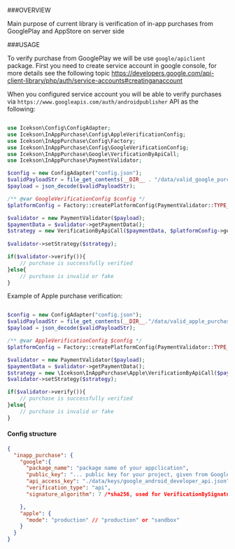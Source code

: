 ###OVERVIEW

Main purpose of current library is verification of in-app purchases from GooglePlay and AppStore on server side

###USAGE

To verify purchase from GooglePlay we will be use `google/apiclient` package. First you need to create service account in google console, for more details see the following topic https://developers.google.com/api-client-library/php/auth/service-accounts#creatinganaccount

When you configured service account you will be able to verify purchases via `https://www.googleapis.com/auth/androidpublisher` API as the following:
```php

use Icekson\Config\ConfigAdapter;
use Icekson\InAppPurchase\Config\AppleVerificationConfig;
use Icekson\InAppPurchase\Config\Factory;
use Icekson\InAppPurchase\Config\GoogleVerificationConfig;
use Icekson\InAppPurchase\Google\VerificationByApiCall;
use Icekson\InAppPurchase\PaymentValidator;

$config = new ConfigAdapter("config.json");
$validPayloadStr = file_get_contents(__DIR__ . "/data/valid_google_purchase.json"); // payload data from GooglePlay, (you can find examples of purchase's payloads in `tests/data` folder)
$payload = json_decode($validPayloadStr);

/** @var GoogleVerificationConfig $config */
$platformConfig = Factory::createPlatformConfig(PaymentValidator::TYPE_GOOGLE_PLAY, $config);

$validator = new PaymentValidator($payload);
$paymentData = $validator->getPaymentData();
$strategy = new VerificationByApiCall($paymentData, $platformConfig->getPrivateAccessKey()); // privateAccessKey is a path to json file that you should download 
                                                                                            //from GoogleConsole during service account's creating
$validator->setStrategy($strategy);

if($validator->verify()){
    // purchase is successfully verified
}else{
    // purchase is invalid or fake
}
```

Example of Apple purchase verification:
```php

$config = new ConfigAdapter("config.json");
$validPayloadStr = file_get_contents(__DIR__."/data/valid_apple_purchase.json");
$payload = json_decode($validPayloadStr);

/** @var AppleVerificationConfig $config */
$platformConfig = Factory::createPlatformConfig(PaymentValidator::TYPE_APPLE_STORE, $config);

$validator = new PaymentValidator($payload);
$paymentData = $validator->getPaymentData();
$strategy = new \Icekson\InAppPurchase\Apple\VerificationByApiCall($paymentData, $platformConfig->getVerificationApiUrl());
$validator->setStrategy($strategy);

if($validator->verify()){
    // purchase is successfully verified
}else{
    // purchase is invalid or fake
}
```

#### Config structure

```json
{
  "inapp_purchase": {
    "google":{
      "package_name": "package name of your appclication",
      "public_key": "... public key for your project, given from Google Console ...",
      "api_access_key": "./data/keys/google_android_developer_api.json", /*path to private key configuration, given from Google Console*/ 
      "verification_type": "api",
      "signature_algorithm": 7 /*sha256, used for VerificationBySignature strategy only*/

    },
    "apple": {
      "mode": "production" // "production" or "sandbox"
    }
  }
}
```


 

